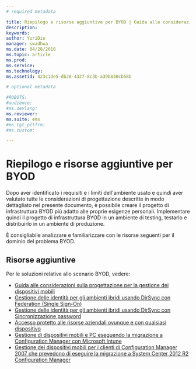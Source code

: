 ```yaml
---
# required metadata

title: Riepilogo e risorse aggiuntive per BYOD | Guida alle considerazioni sulla progettazione per BYOD
description:
keywords:
author: YuriDio
manager: swadhwa
ms.date: 04/28/2016
ms.topic: article
ms.prod:
ms.service:
ms.technology:
ms.assetid: 423c1de5-db20-4327-8c3b-a39b830cb58b

# optional metadata

#ROBOTS:
#audience:
#ms.devlang:
ms.reviewer: 
ms.suite: ems
#ms.tgt_pltfrm:
#ms.custom:

---
```


# Riepilogo e risorse aggiuntive per BYOD

Dopo aver identificato i requisiti e i limiti dell'ambiente usato e quindi aver valutato tutte le considerazioni di progettazione descritte in modo dettagliato nel presente documento, è possibile creare il progetto di infrastruttura BYOD più adatto alle proprie esigenze personali. Implementare quindi il progetto di infrastruttura BYOD in un ambiente di testing, testarlo e distribuirlo in un ambiente di produzione.
 
È consigliabile analizzare e familiarizzare con le risorse seguenti per il dominio del problema BYOD.

## Risorse aggiuntive

Per le soluzioni relative allo scenario BYOD, vedere:

- [Guida alle considerazioni sulla progettazione per la gestione dei dispositivi mobili](http://aka.ms/mdmdcg)
- [Gestione delle identità per gli ambienti ibridi usando DirSync con Federation (Single Sign-On)](https://technet.microsoft.com/library/dn550987.aspx)
- [Gestione delle identità per gli ambienti ibridi usando DirSync con Sincronizzazione password](https://technet.microsoft.com/library/dn550986.aspx)
- [Accesso protetto alle risorse aziendali ovunque e con qualsiasi dispositivo](https://technet.microsoft.com/library/dn550982.aspx)
- [Gestione di dispositivi mobili e PC eseguendo la migrazione a Configuration Manager con Microsoft Intune](https://technet.microsoft.com/library/dn582037.aspx)
- [Gestione dei dispositivi mobili per i clienti di Configuration Manager 2007 che prevedono di eseguire la migrazione a System Center 2012 R2 Configuration Manager](https://technet.microsoft.com/library/dn508400.aspx)



<!--HONumber=Apr16_HO2-->


